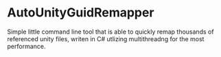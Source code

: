 # AutoUnityGuidRemapper
Simple little command line tool that is able to quickly remap thousands of referenced unity files, writen in C# utlizing multithreadng for the most performance.
